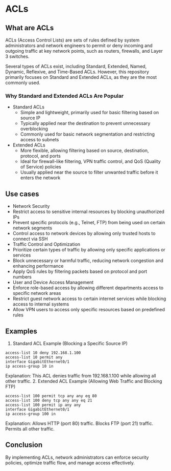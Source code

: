 # ACLs

## What are ACLs
  ACLs (Access Control Lists) are sets of rules defined by system administrators and network engineers to permit or deny incoming and outgoing traffic at key network points, such as routers, firewalls, and Layer 3 switches.

  Several types of ACLs exist, including Standard, Extended, Named, Dynamic, Reflexive, and Time-Based ACLs. However, this repository primarily focuses on Standard and Extended ACLs, as they are the most commonly used.

### Why Standard and Extended ACLs Are Popular
  - Standard ACLs
    - Simple and lightweight, primarily used for basic filtering based on source IP
    - Typically applied near the destination to prevent unnecessary overblocking
    - Commonly used for basic network segmentation and restricting access to subnets
  - Extended ACLs
    - More flexible, allowing filtering based on source, destination, protocol, and ports
    - Ideal for firewall-like filtering, VPN traffic control, and QoS (Quality of Service) policies
    - Usually applied near the source to filter unwanted traffic before it enters the network
      
## Use cases
  - Network Security
  - Restrict access to sensitive internal resources by blocking unauthorized IPs
  - Prevent specific protocols (e.g., Telnet, FTP) from being used on certain network segments
  - Control access to network devices by allowing only trusted hosts to connect via SSH
  - Traffic Control and Optimization
  - Prioritize certain types of traffic by allowing only specific applications or services
  - Block unnecessary or harmful traffic, reducing network congestion and enhancing performance
  - Apply QoS rules by filtering packets based on protocol and port numbers
  - User and Device Access Management
  - Enforce role-based access by allowing different departments access to specific network areas
  - Restrict guest network access to certain internet services while blocking access to internal systems
  - Allow VPN users to access only specific resources based on predefined rules
    
## Examples

1. Standard ACL Example (Blocking a Specific Source IP)
```cisco
access-list 10 deny 192.168.1.100
access-list 10 permit any
interface GigabitEthernet0/1
ip access-group 10 in
```
Explanation: This ACL denies traffic from 192.168.1.100 while allowing all other traffic.
2. Extended ACL Example (Allowing Web Traffic and Blocking FTP)
```cisco
access-list 100 permit tcp any any eq 80
access-list 100 deny tcp any any eq 21
access-list 100 permit ip any any
interface GigabitEthernet0/1
ip access-group 100 in
```
Explanation:
Allows HTTP (port 80) traffic.
Blocks FTP (port 21) traffic.
Permits all other traffic.

## Conclusion
  By implementing ACLs, network administrators can enforce security policies, optimize traffic flow, and manage access effectively.
